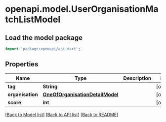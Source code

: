 # openapi.model.UserOrganisationMatchListModel

## Load the model package
```dart
import 'package:openapi/api.dart';
```

## Properties
Name | Type | Description | Notes
------------ | ------------- | ------------- | -------------
**tag** | **String** |  | [optional] 
**organisation** | [**OneOfOrganisationDetailModel**](OneOfOrganisationDetailModel.md) |  | [optional] 
**score** | **int** |  | [optional] 

[[Back to Model list]](../README.md#documentation-for-models) [[Back to API list]](../README.md#documentation-for-api-endpoints) [[Back to README]](../README.md)


